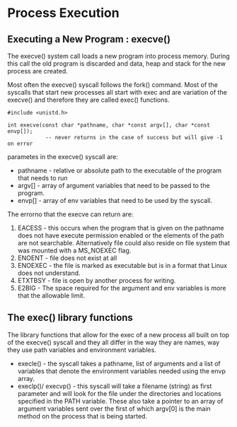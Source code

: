 # Process Execution 

## Executing a New Program : execve() 
The execve() system call loads a new program into process memory. During this call the old program
is discarded and data, heap and stack for the new process are created. 

Most often the execve() syscall follows the fork() command. Most of the syscalls that start new
processes all start with exec and are variation of the execve() and therefore they are called exec()
functions. 

```
#include <unistd.h> 

int execve(const char *pathname, char *const argv[], char *const envp[]); 
			-- never returns in the case of success but will give -1 on error

```
parametes in the execve() syscall are: 
* pathname - relative or absolute path to the executable of the program that needs to run 
* argv[] - array of argument variables that need to be passed to the program. 
* envp[] - array of env variables that need to be used by the syscall. 

The errorno that the execve can return are: 

1. EACESS - this occurs when the program that is given on the pathname does not have execute
   permission enabled or the elements of the path are not searchable. Alternatively file could also
   reside on file system that was mounted with a MS_NOEXEC flag. 
2. ENOENT - file does not exist at all 
3. ENOEXEC - the file is marked as executable but is in a format that Linux does not understand. 
4. ETXTBSY - file is open by another process for writing. 
5. E2BIG - The space required for the argument and env variables is more that the allowable limit. 


## The exec() library functions 
The library functions that allow for the exec of a new process all built on top of the execve()
syscall and they all differ in the way they are names, way they use path variables and environment
variables. 

* execle() - the syscall takes a pathname, list of arguments and a list of variables that denote the
  environment variables needed using the envp array. 
* execlp()/ execvp() - this syscall will take a filename (string) as first parameter and will look for the
  file under the directories and locations specified in the PATH variable. These also take a pointer
  to an array of argument variables sent over the first of which argv[0] is the main method on the
  process that is being started. 


